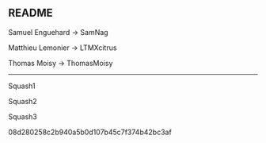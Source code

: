 README
---------------------------------------

Samuel Enguehard -> SamNag

Matthieu Lemonier -> LTMXcitrus

Thomas Moisy -> ThomasMoisy

------------------------------------------

Squash1

Squash2

Squash3

08d280258c2b940a5b0d107b45c7f374b42bc3af
